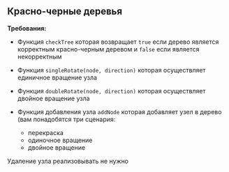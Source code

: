 ## Красно-черные деревья
**Требования:**

+ Функция `checkTree` которая возвращает `true` если дерево является корректным красно-черным деревом и `false` если является некорректным

+ Функция `singleRotate(node, direction)` которая осуществляет единичное вращение узла

+ Функция `doubleRotate(node, direction)` которая осуществляет двойное вращение узла

+ Функция добавления узла `addNode` которая добавляет узел в дерево (вам понадобятся три сценария:
  + перекраска
  + одиночное вращение
  + двойное вращение

Удаление узла реализовывать не нужно
